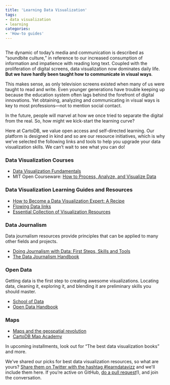 ```yaml
---
title: 'Learning Data Visualization'
tags:
- data visualization
- learning
categories:
- 'How-to guides'
---
```


<div class="wrap"><p class="wrap-border"><img src="http://i.imgur.com/4NDIsxj.png" alt=""></p></div>

The dynamic of today’s media and communication is described as “soundbite culture,” in reference to our increased consumption of information and impatience with reading long text. Coupled with the proliferation of digital screens, data visualization now dominates daily life. **But we have hardly been taught how to communicate in visual ways**.

<!--more-->
 
This makes sense, as only television screens existed when many of us were taught to read and write. Even younger generations have trouble keeping up because the education system often lags behind the forefront of digital innovations. Yet obtaining, analyzing and communicating in visual ways is key to most professions—not to mention social contact.
 
In the future, people will marvel at how we once tried to separate the digital from the real. So, how might we kick-start the learning curve?
 
Here at CartoDB, we value open access and self-directed learning. Our platform is designed in kind and so are our resource initiatives, which is why we’ve selected the following links and tools to help you upgrade your data visualization skills. We can’t wait to see what you can do!
 
### Data Visualization Courses
 
- [Data Visualization Fundamentals](http://www.lynda.com/Design-Infographics-tutorials/Data-Visualization-Fundamentals/153776-2.html)
- MIT Open Courseware: [How to Process, Analyze, and Visualize Data](http://ocw.mit.edu/resources/res-6-009-how-to-process-analyze-and-visualize-data-january-iap-2012/)
 
### Data Visualization Learning Guides and Resources
 
- [How to Become a Data Visualization Expert: A Recipe](http://fellinlovewithdata.com/guides/how-to-become-a-data-visualization-expert-a-recipe)
- [Flowing Data links](http://flowingdata.com/learning/)
- [Essential Collection of Visualization Resources](http://visualisingdata.com/index.php/resources/)
 
### Data Journalism
 
Data journalism resources provide principles that can be applied to many other fields and projects.
 
- [Doing Journalism with Data: First Steps, Skills and Tools](https://www.canvas.net/courses/doing-journalism-with-data)
- [The Data Journalism Handbook](http://datajournalismhandbook.org/)
 
### Open Data
 
Getting data is the first step to creating awesome visualizations. Locating data, cleaning it, exploring it, and blending it are preliminary skills you should master.
 
- [School of Data](http://schoolofdata.org)
- [Open Data Handbook](http://opendatahandbook.org/)
 
### Maps
 
- [Maps and the geospatial revolution](https://class.coursera.org/maps-002)
- [CartoDB Map Academy](http://academy.cartodb.com)
 
In upcoming installments, look out for “The best data visualization books” and more.
 
We’ve shared our picks for best data visualization resources, so what are yours? [Share them on Twitter with the hashtag #learndatavizz](http://www.twitter.com/#learndatavizz) and we'll include them here. If you’re active on GitHub, [do a pull request](https://github.com/CartoDB/blog)!), and join the conversation. 



